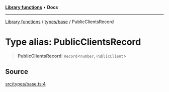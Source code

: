 [**Library functions**](../../../README.md) • **Docs**

***

[Library functions](../../../modules.md) / [types/base](../README.md) / PublicClientsRecord

# Type alias: PublicClientsRecord

> **PublicClientsRecord**: `Record`\<`number`, `PublicClient`\>

## Source

[src/types/base.ts:4](https://github.com/bgd-labs/fe-shared/blob/bcb81f075c57b42adfeb5f3e6c387d13f532f431/src/types/base.ts#L4)
